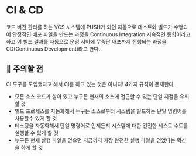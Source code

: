# CI & CD
코드 버전 관리를 하는 VCS 시스템에 PUSH가 되면 자동으로 테스트와 빌드가 수행되어 안정적인 배포 파일을 만드는 과정을 Continuous Integration 지속적인 통합이라고 하고 이 빌드 결과를 자동으로 운영 서버에 무중단 배포까지 진행되는 과정을 CD(Continuous Development)라고 한다.

## 📌 주의할 점
CI 도구를 도입했다고 해서 CI를 하고 있는 것은 아니다!
4가지 규칙이 존재한다.
* 모든 소스 코드가 살아 있고 누구든 현재의 소스에 접근할 수 있는 단일 지점을 유지할 것
* 빌드 프로세스를 자동화해서 누구든 소스로부터 시스템을 빌드하는 단일 명령어를 사용할수 있게 할 것
* 테스팅을 자동화해서 단일 명령어로 언제든지 시스템에 대한 건전한 테스트 수트를 실행할 수 있게 할 것
* 누구든 현재 실행 파일을 얻으면 지금까지 가장 완전한 실행 파일을 얻었다는 확신을 하게 할 것

